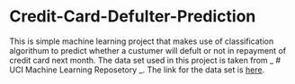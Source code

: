# Credit-Card-Defulter-Prediction
This is simple machine learning project that makes use of classification algorithum to predict whether a custumer will defult or not in repayment of credit card next month.
The data set used in this project is taken from _ # UCI Machine Learning Reposetory _.
The link for the data set is [here](https://archive.ics.uci.edu/ml/datasets/default+of+credit+card+clients).
